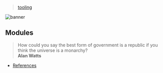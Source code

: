 > [tooling](../)

![banner](/go/photos/banner.png)

## Modules

> How could you say the best form of government is a republic if you think the universe is a monarchy?  
> **Alan Watts**

* [References](references)
